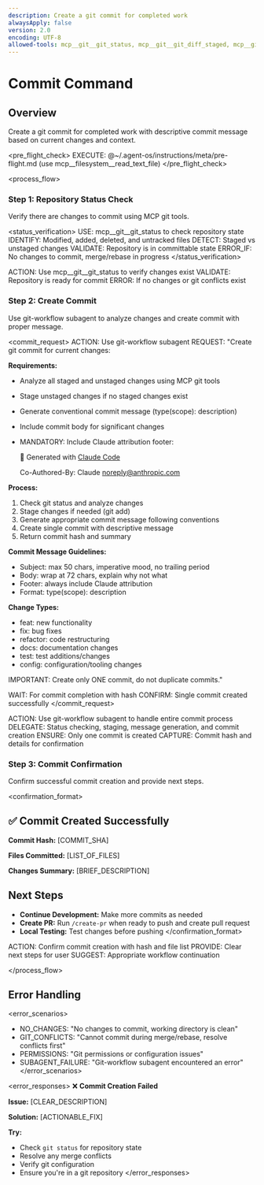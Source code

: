 ```yaml
---
description: Create a git commit for completed work
alwaysApply: false
version: 2.0
encoding: UTF-8
allowed-tools: mcp__git__git_status, mcp__git__git_diff_staged, mcp__git__git_diff_unstaged, Task, Bash
---
```


# Commit Command

## Overview

Create a git commit for completed work with descriptive commit message based on current changes and context.

<pre_flight_check>
  EXECUTE: @~/.agent-os/instructions/meta/pre-flight.md (use mcp__filesystem__read_text_file)
</pre_flight_check>

<process_flow>

<step number="1" name="status_check">

### Step 1: Repository Status Check

Verify there are changes to commit using MCP git tools.

<status_verification>
USE: mcp__git__git_status to check repository state
IDENTIFY: Modified, added, deleted, and untracked files
DETECT: Staged vs unstaged changes
VALIDATE: Repository is in committable state
ERROR_IF: No changes to commit, merge/rebase in progress
</status_verification>

<instructions>
  ACTION: Use mcp__git__git_status to verify changes exist
  VALIDATE: Repository is ready for commit
  ERROR: If no changes or git conflicts exist
</instructions>

</step>

<step number="2" subagent="git-workflow" name="commit_creation">

### Step 2: Create Commit

Use git-workflow subagent to analyze changes and create commit with proper message.

<commit_request>
ACTION: Use git-workflow subagent
REQUEST: "Create git commit for current changes:

**Requirements:**
- Analyze all staged and unstaged changes using MCP git tools
- Stage unstaged changes if no staged changes exist
- Generate conventional commit message (type(scope): description)
- Include commit body for significant changes
- MANDATORY: Include Claude attribution footer:
  
  🤖 Generated with [Claude Code](https://claude.ai/code)
  
  Co-Authored-By: Claude <noreply@anthropic.com>

**Process:**
1. Check git status and analyze changes
2. Stage changes if needed (git add)
3. Generate appropriate commit message following conventions
4. Create single commit with descriptive message
5. Return commit hash and summary

**Commit Message Guidelines:**
- Subject: max 50 chars, imperative mood, no trailing period
- Body: wrap at 72 chars, explain why not what
- Footer: always include Claude attribution
- Format: type(scope): description

**Change Types:**
- feat: new functionality
- fix: bug fixes  
- refactor: code restructuring
- docs: documentation changes
- test: test additions/changes
- config: configuration/tooling changes

IMPORTANT: Create only ONE commit, do not duplicate commits."

WAIT: For commit completion with hash
CONFIRM: Single commit created successfully
</commit_request>

<instructions>
  ACTION: Use git-workflow subagent to handle entire commit process
  DELEGATE: Status checking, staging, message generation, and commit creation
  ENSURE: Only one commit is created
  CAPTURE: Commit hash and details for confirmation
</instructions>

</step>

<step number="3" name="confirmation">

### Step 3: Commit Confirmation

Confirm successful commit creation and provide next steps.

<confirmation_format>
## ✅ Commit Created Successfully

**Commit Hash:** [COMMIT_SHA]

**Files Committed:** [LIST_OF_FILES]

**Changes Summary:** [BRIEF_DESCRIPTION]

## Next Steps

- **Continue Development:** Make more commits as needed
- **Create PR:** Run `/create-pr` when ready to push and create pull request
- **Local Testing:** Test changes before pushing
</confirmation_format>

<instructions>
ACTION: Confirm commit creation with hash and file list
PROVIDE: Clear next steps for user
SUGGEST: Appropriate workflow continuation
</instructions>

</step>

</process_flow>

## Error Handling

<error_scenarios>
- NO_CHANGES: "No changes to commit, working directory is clean"
- GIT_CONFLICTS: "Cannot commit during merge/rebase, resolve conflicts first" 
- PERMISSIONS: "Git permissions or configuration issues"
- SUBAGENT_FAILURE: "Git-workflow subagent encountered an error"
</error_scenarios>

<error_responses>
❌ **Commit Creation Failed**

**Issue:** [CLEAR_DESCRIPTION]

**Solution:** [ACTIONABLE_FIX]

**Try:**
- Check `git status` for repository state
- Resolve any merge conflicts
- Verify git configuration
- Ensure you're in a git repository
</error_responses>